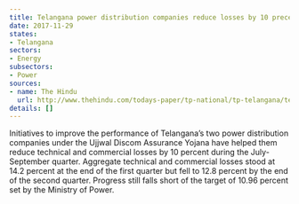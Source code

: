 ```yaml
---
title: Telangana power distribution companies reduce losses by 10 precent
date: 2017-11-29
states:
- Telangana
sectors:
- Energy
subsectors:
- Power
sources:
- name: The Hindu
  url: http://www.thehindu.com/todays-paper/tp-national/tp-telangana/telangana-discoms-shed-distribution-losses-by-14/article20608471.ece
details: []
---
```


Initiatives to improve the performance of Telangana’s two power distribution companies under the Ujjwal Discom Assurance Yojana have helped them reduce technical and commercial losses by 10 percent during the July-September quarter. Aggregate technical and commercial losses stood at 14.2 percent at the end of the first quarter but fell to 12.8 percent by the end of the second quarter. Progress still falls short of the target of 10.96 percent set by the Ministry of Power.
